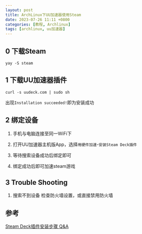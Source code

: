 ```yaml
---
layout: post
title: ArchLinux下UU加速器使用Steam
date: 2023-07-26 11:11 +0800
categories: [教程, Archlinux]
tags: [archlinux, uu加速器]
---
```


## 0 下载Steam

```shell
yay -S steam
```

## 1 下载UU加速器插件

```shell
curl -s uudeck.com | sudo sh
```

出现`Installation succeeded!`即为安装成功

## 2 绑定设备

1. 手机与电脑连接至同一WiFi下

2. 打开UU加速器主机版App，选择`用硬件加速`-`安装Steam Deck插件`

3. 等待搜索设备成功后绑定即可

4. 绑定成功后即可加速steam游戏

## 3 Trouble Shooting

1. 搜索不到设备
    检查防火墙设置，或直接禁用防火墙

## 参考

[Steam Deck插件安装步骤 Q&A](https://router.uu.163.com/app/html/online/baike_share.html?baike_id=63ec9d92b2d9f77dc9a8dde6)
